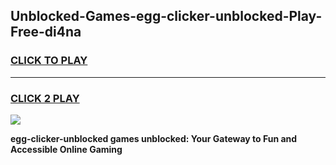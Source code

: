 
## Unblocked-Games-egg-clicker-unblocked-Play-Free-di4na
<h3>
<a href="https://premium76.site?title=egg-clicker-unblocked&ref=19M">CLICK TO PLAY</a></h3>
<hr>

<h3>
<a href="https://premium76.site?title=egg-clicker-unblocked&ref=19M">CLICK 2 PLAY</a>
  
</h3>

<a href="https://premium76.site?title=egg-clicker-unblocked&ref=19M"><img src="https://clearcache.store/games.png"></a>


**egg-clicker-unblocked games unblocked: Your Gateway to Fun and Accessible Online Gaming**
